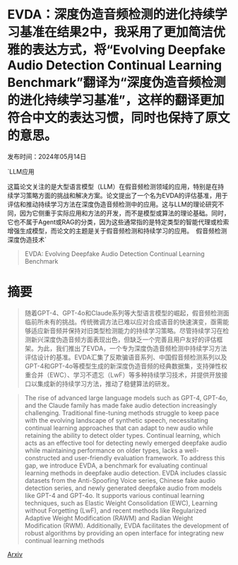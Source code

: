 # EVDA：深度伪造音频检测的进化持续学习基准在结果2中，我采用了更加简洁优雅的表达方式，将“Evolving Deepfake Audio Detection Continual Learning Benchmark”翻译为“深度伪造音频检测的进化持续学习基准”，这样的翻译更加符合中文的表达习惯，同时也保持了原文的意思。

发布时间：2024年05月14日

`LLM应用

这篇论文关注的是大型语言模型（LLM）在假音频检测领域的应用，特别是在持续学习策略方面的挑战和解决方案。论文提出了一个名为EVDA的评估基准，用于评估和推动持续学习方法在深度伪造音频检测中的应用。这与LLM的理论研究不同，因为它侧重于实际应用和方法的开发，而不是模型或算法的理论基础。同时，它也不属于Agent或RAG的分类，因为这些通常指的是特定类型的智能代理或检索增强生成模型，而论文的主题是关于假音频检测和持续学习的应用。` `假音频检测` `深度伪造技术`

> EVDA: Evolving Deepfake Audio Detection Continual Learning Benchmark

# 摘要

> 随着GPT-4、GPT-4o和Claude系列等大型语言模型的崛起，假音频检测面临前所未有的挑战。传统微调方法已难以应对合成语音的快速演变，亟需能够适应新音频并保持对旧类型检测能力的持续学习策略。尽管持续学习在检测新兴深度伪造音频方面表现出色，但缺乏一个完善且用户友好的评估框架。为此，我们推出了EVDA，一个专为深度伪造音频检测中持续学习方法评估设计的基准。EVDA汇集了反欺骗语音系列、中国假音频检测系列以及GPT-4和GPT-4o等模型生成的新深度伪造音频的经典数据集，支持弹性权重合并（EWC）、学习不遗忘（LwF）等多种持续学习技术，并提供开放接口以集成新的持续学习方法，推动了稳健算法的研发。

> The rise of advanced large language models such as GPT-4, GPT-4o, and the Claude family has made fake audio detection increasingly challenging. Traditional fine-tuning methods struggle to keep pace with the evolving landscape of synthetic speech, necessitating continual learning approaches that can adapt to new audio while retaining the ability to detect older types. Continual learning, which acts as an effective tool for detecting newly emerged deepfake audio while maintaining performance on older types, lacks a well-constructed and user-friendly evaluation framework. To address this gap, we introduce EVDA, a benchmark for evaluating continual learning methods in deepfake audio detection. EVDA includes classic datasets from the Anti-Spoofing Voice series, Chinese fake audio detection series, and newly generated deepfake audio from models like GPT-4 and GPT-4o. It supports various continual learning techniques, such as Elastic Weight Consolidation (EWC), Learning without Forgetting (LwF), and recent methods like Regularized Adaptive Weight Modification (RAWM) and Radian Weight Modification (RWM). Additionally, EVDA facilitates the development of robust algorithms by providing an open interface for integrating new continual learning methods

[Arxiv](https://arxiv.org/abs/2405.08596)